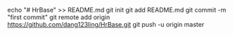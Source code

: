 echo "# HrBase" >> README.md
git init
git add README.md
git commit -m "first commit"
git remote add origin https://github.com/dang123ling/HrBase.git
git push -u origin master
